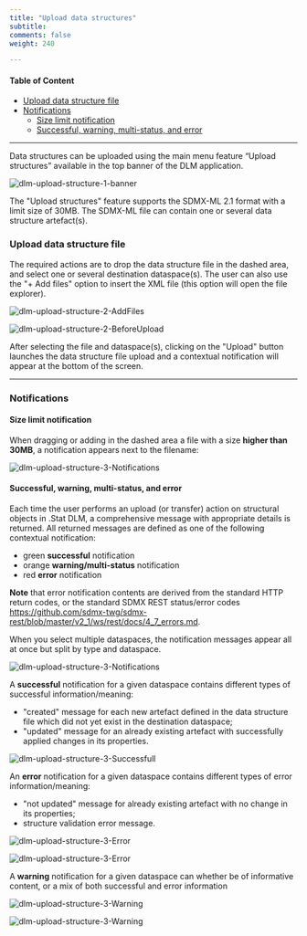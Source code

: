 ```yaml
---
title: "Upload data structures"
subtitle: 
comments: false
weight: 240

---
```


#### Table of Content
- [Upload data structure file](#upload-data-structure-file)
- [Notifications](#notifications)
  - [Size limit notification](#size-limit-notification)
  - [Successful, warning, multi-status, and error](#successful-warning-multi-status-and-error)

---

Data structures can be uploaded using the main menu feature “Upload structures” available in the top banner of the DLM application.  

![dlm-upload-structure-1-banner](/dotstatsuite-documentation/images/dlm-upload-structure-1-banner.png)

The "Upload structures" feature supports the SDMX-ML 2.1 format with a limit size of 30MB. The SDMX-ML file can contain one or several data structure artefact(s).

### Upload data structure file

The required actions are to drop the data structure file in the dashed area, and select one or several destination dataspace(s). The user can also use the "+ Add files" option to insert the XML file (this option will open the file explorer).

![dlm-upload-structure-2-AddFiles](/dotstatsuite-documentation/images/dlm-upload-structure-2-AddFiles.png)

![dlm-upload-structure-2-BeforeUpload](/dotstatsuite-documentation/images/dlm-upload-structure-2-BeforeUpload.png) 

After selecting the file and dataspace(s), clicking on the "Upload" button launches the data structure file upload and a contextual notification will appear at the bottom of the screen.

---

### Notifications

#### Size limit notification
When dragging or adding in the dashed area a file with a size **higher than 30MB**, a notification appears next to the filename:

![dlm-upload-structure-3-Notifications](/dotstatsuite-documentation/images/dlm-upload-structure-3-TooBigFileSizeErrorMsg.png)

#### Successful, warning, multi-status, and error
Each time the user performs an upload (or transfer) action on structural objects in .Stat DLM, a comprehensive message with appropriate details is returned. All returned messages are defined as one of the following contextual notification:
* green **successful** notification
* orange **warning/multi-status** notification
* red **error** notification

**Note** that error notification contents are derived from the standard HTTP return codes, or the standard SDMX REST status/error codes https://github.com/sdmx-twg/sdmx-rest/blob/master/v2_1/ws/rest/docs/4_7_errors.md.

When you select multiple dataspaces, the notification messages appear all at once but split by type and dataspace.

![dlm-upload-structure-3-Notifications](/dotstatsuite-documentation/images/dlm-upload-structure-3-MultipleNotifications.png)

A **successful** notification for a given dataspace contains different types of successful information/meaning: 
* "created" message for each new artefact defined in the data structure file which did not yet exist in the destination dataspace;  
* "updated" message for an already existing artefact with successfully applied changes in its properties.

![dlm-upload-structure-3-Successfull](/dotstatsuite-documentation/images/dlm-upload-structure-3-Successful.png)  

An **error** notification for a given dataspace contains different types of error information/meaning:
* "not updated" message for already existing artefact with no change in its properties;
* structure validation error message.

![dlm-upload-structure-3-Error](/dotstatsuite-documentation/images/dlm-upload-structure-3-Error1.png)  

![dlm-upload-structure-3-Error](/dotstatsuite-documentation/images/dlm-upload-structure-3-Error2.png) 

A **warning** notification for a given dataspace can whether be of informative content, or a mix of both successful and error information 

![dlm-upload-structure-3-Warning](/dotstatsuite-documentation/images/dlm-upload-structure-3-Warning1.png)  

![dlm-upload-structure-3-Warning](/dotstatsuite-documentation/images/dlm-upload-structure-3-Warning2.png) 

